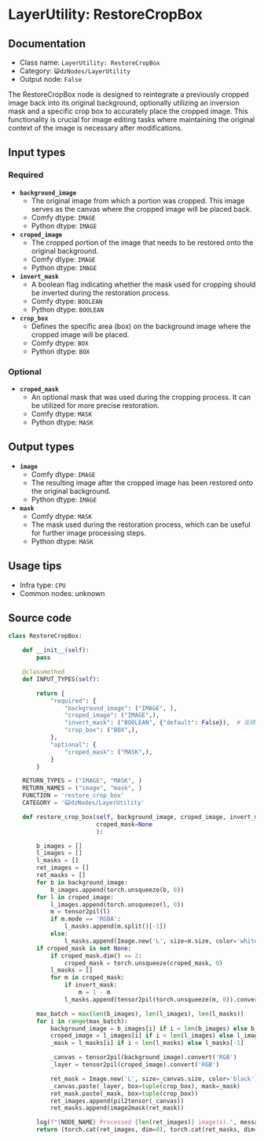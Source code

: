 # LayerUtility: RestoreCropBox
## Documentation
- Class name: `LayerUtility: RestoreCropBox`
- Category: `😺dzNodes/LayerUtility`
- Output node: `False`

The RestoreCropBox node is designed to reintegrate a previously cropped image back into its original background, optionally utilizing an inversion mask and a specific crop box to accurately place the cropped image. This functionality is crucial for image editing tasks where maintaining the original context of the image is necessary after modifications.
## Input types
### Required
- **`background_image`**
    - The original image from which a portion was cropped. This image serves as the canvas where the cropped image will be placed back.
    - Comfy dtype: `IMAGE`
    - Python dtype: `IMAGE`
- **`croped_image`**
    - The cropped portion of the image that needs to be restored onto the original background.
    - Comfy dtype: `IMAGE`
    - Python dtype: `IMAGE`
- **`invert_mask`**
    - A boolean flag indicating whether the mask used for cropping should be inverted during the restoration process.
    - Comfy dtype: `BOOLEAN`
    - Python dtype: `BOOLEAN`
- **`crop_box`**
    - Defines the specific area (box) on the background image where the cropped image will be placed.
    - Comfy dtype: `BOX`
    - Python dtype: `BOX`
### Optional
- **`croped_mask`**
    - An optional mask that was used during the cropping process. It can be utilized for more precise restoration.
    - Comfy dtype: `MASK`
    - Python dtype: `MASK`
## Output types
- **`image`**
    - Comfy dtype: `IMAGE`
    - The resulting image after the cropped image has been restored onto the original background.
    - Python dtype: `IMAGE`
- **`mask`**
    - Comfy dtype: `MASK`
    - The mask used during the restoration process, which can be useful for further image processing steps.
    - Python dtype: `MASK`
## Usage tips
- Infra type: `CPU`
- Common nodes: unknown


## Source code
```python
class RestoreCropBox:

    def __init__(self):
        pass

    @classmethod
    def INPUT_TYPES(self):

        return {
            "required": {
                "background_image": ("IMAGE", ),
                "croped_image": ("IMAGE",),
                "invert_mask": ("BOOLEAN", {"default": False}),  # 反转mask#
                "crop_box": ("BOX",),
            },
            "optional": {
                "croped_mask": ("MASK",),
            }
        }

    RETURN_TYPES = ("IMAGE", "MASK", )
    RETURN_NAMES = ("image", "mask", )
    FUNCTION = 'restore_crop_box'
    CATEGORY = '😺dzNodes/LayerUtility'

    def restore_crop_box(self, background_image, croped_image, invert_mask, crop_box,
                         croped_mask=None
                         ):

        b_images = []
        l_images = []
        l_masks = []
        ret_images = []
        ret_masks = []
        for b in background_image:
            b_images.append(torch.unsqueeze(b, 0))
        for l in croped_image:
            l_images.append(torch.unsqueeze(l, 0))
            m = tensor2pil(l)
            if m.mode == 'RGBA':
                l_masks.append(m.split()[-1])
            else:
                l_masks.append(Image.new('L', size=m.size, color='white'))
        if croped_mask is not None:
            if croped_mask.dim() == 2:
                croped_mask = torch.unsqueeze(croped_mask, 0)
            l_masks = []
            for m in croped_mask:
                if invert_mask:
                    m = 1 - m
                l_masks.append(tensor2pil(torch.unsqueeze(m, 0)).convert('L'))

        max_batch = max(len(b_images), len(l_images), len(l_masks))
        for i in range(max_batch):
            background_image = b_images[i] if i < len(b_images) else b_images[-1]
            croped_image = l_images[i] if i < len(l_images) else l_images[-1]
            _mask = l_masks[i] if i < len(l_masks) else l_masks[-1]

            _canvas = tensor2pil(background_image).convert('RGB')
            _layer = tensor2pil(croped_image).convert('RGB')

            ret_mask = Image.new('L', size=_canvas.size, color='black')
            _canvas.paste(_layer, box=tuple(crop_box), mask=_mask)
            ret_mask.paste(_mask, box=tuple(crop_box))
            ret_images.append(pil2tensor(_canvas))
            ret_masks.append(image2mask(ret_mask))

        log(f"{NODE_NAME} Processed {len(ret_images)} image(s).", message_type='finish')
        return (torch.cat(ret_images, dim=0), torch.cat(ret_masks, dim=0),)

```

